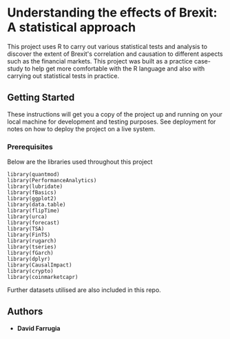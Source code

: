 # Understanding the effects of Brexit: A statistical approach

This project uses R to carry out various statistical tests and analysis to discover the extent of Brexit's correlation and causation to different aspects such as the financial markets. This project was built as a practice case-study to help get more comfortable with the R language and also with carrying out statistical tests in practice.

## Getting Started

These instructions will get you a copy of the project up and running on your local machine for development and testing purposes. See deployment for notes on how to deploy the project on a live system.

### Prerequisites

Below are the libraries used throughout this project

```
library(quantmod)
library(PerformanceAnalytics)
library(lubridate)
library(fBasics)
library(ggplot2)
library(data.table)
library(flipTime)
library(urca)
library(forecast)
library(TSA)
library(FinTS)
library(rugarch)
library(tseries)
library(fGarch)
library(dplyr)
library(CausalImpact)
library(crypto)
library(coinmarketcapr)
```

Further datasets utilised are also included in this repo.

## Authors

* **David Farrugia**
